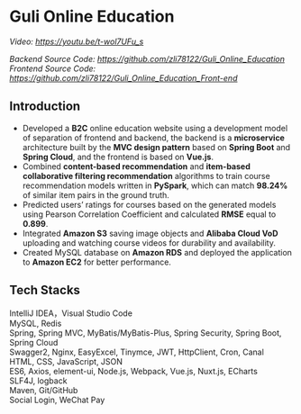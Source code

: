 # Guli Online Education

*Video: https://youtu.be/t-wol7UFu_s*  

*Backend Source Code: https://github.com/zli78122/Guli_Online_Education*  
*Frontend Source Code: https://github.com/zli78122/Guli_Online_Education_Front-end*  

## Introduction
* Developed a **B2C** online education website using a development model of separation of frontend and backend, the backend is a **microservice** architecture built by the **MVC design pattern** based on **Spring Boot** and **Spring Cloud**, and the frontend is based on **Vue.js**.
* Combined **content-based recommendation** and **item-based collaborative filtering recommendation** algorithms to train course recommendation models written in **PySpark**, which can match **98.24%** of similar item pairs in the ground truth.
* Predicted users’ ratings for courses based on the generated models using Pearson Correlation Coefficient and calculated **RMSE** equal to **0.899**.
* Integrated **Amazon S3** saving image objects and **Alibaba Cloud VoD** uploading and watching course videos for durability and availability.
* Created MySQL database on **Amazon RDS** and deployed the application to **Amazon EC2** for better performance.

## Tech Stacks
IntelliJ IDEA，Visual Studio Code  
MySQL, Redis  
Spring, Spring MVC, MyBatis/MyBatis-Plus, Spring Security, Spring Boot, Spring Cloud  
Swagger2, Nginx, EasyExcel, Tinymce, JWT, HttpClient, Cron, Canal  
HTML, CSS, JavaScript, JSON  
ES6, Axios, element-ui, Node.js, Webpack, Vue.js, Nuxt.js, ECharts  
SLF4J, logback  
Maven, Git/GitHub  
Social Login, WeChat Pay  
